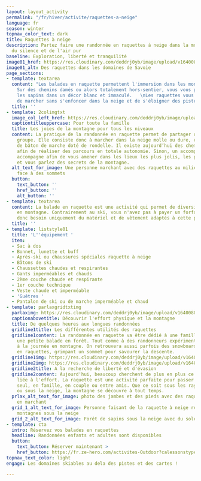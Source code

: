 ```yaml
---
layout: layout_activity
permalink: "/fr/hiver/activite/raquettes-a-neige"
language: fr
season: winter
topnav_color_text: dark
title: Raquettes à neige
description: Partez faire une randonnée en raquettes à neige dans la montagne et profitez
  du silence et de l'air pur
baseline: Exploration, liberté et tranquilité
image01_href: https://res.cloudinary.com/deddrj0yb/image/upload/v1640080084/website/winter/jacques-dillies-eL6lwLpGgnA-unsplash_qx3ylg.jpg
image01_alt: Des raquettes dans les domaines de Savoie
page_sections:
- template: textarea
  content: "Les balades en raquette permettent l'immersion dans les montagnes enneigées.
    Sur des chemins damés ou alors totalement hors-sentier, vous vous plongez entre
    les sapins dans un décor blanc et immaculé.   \nLes raquettes vous permettent
    de marcher sans s'enfoncer dans la neige et de s'éloigner des pistes de ski. "
  title: ''
- template: 2colimgtxt
  image_col_left_href: https://res.cloudinary.com/deddrj0yb/image/upload/v1640080084/website/winter/pablo-guerrero-xglh7hBu9QU-unsplash_nvbvyf.jpg
  captiontitleuppercase: Pour toute la famille
  title: Les joies de la montagne pour tous les niveaux
  content: La pratique de la randonnée en raquette permet de partager un moment en
    groupe. Elle consiste donc à marcher dans la neige molle ou dure, en s’aidant
    de bâton de marche doté de rondelle. Il existe aujourd’hui des chemins balisés
    afin de réaliser des parcours en totale autonomie. Sinon, un accompagnateur vous
    accompagne afin de vous amener dans les lieux les plus jolis, les plus préservés
    et vous parlez des secrets de la montagne.
  alt_text_for_image: Une personne marchant avec des raquettes au milieu de la montagne
    face à des sommets
  button:
    text_button: ''
    href_button: ''
    alt_button: ''
- template: textarea
  content: La balade en raquette est une activité qui permet de diversifier son séjour
    en montagne. Contrairement au ski, vous n'avez pas à payer un forfait. Vous avez
    donc besoin uniquement du matériel et de vêtement adaptés à cette pratique.
  title: ''
- template: liststyle01
  title: 'L''équipement '
  item:
  - Sac à dos
  - Bonnet, lunette et buff
  - Après-ski ou chaussures spéciales raquette à neige
  - Bâtons de ski
  - Chaussettes chaudes et respirantes
  - Gants imperméables et chauds
  - 2ème couche chaude et respirante
  - 1er couche technique
  - Veste chaude et imperméable
  - 'Guêtres '
  - Pantalon de ski ou de marche imperméable et chaud
- template: parlaxgridtxtimg
  parlaximg: https://res.cloudinary.com/deddrj0yb/image/upload/v1640080312/website/winter/jaime-dantas-_0ELWIxVbgk-unsplash_u8vhfk.jpg
  captionabovetitle: Découvrir l'effort physique et la montagne
  title: De quelques heures aux longues randonnées
  gridline1title: Les différentes utilités des raquettes
  gridline1content: La randonnée en raquette va être dédié à une famille voulant faire
    une petite balade en forêt. Tout comme à des randonneurs expérimentés, s'aventurant
    à la journée en montagne. On retrouvera aussi parfois des snowboardeurs, évoluant
    en raquettes, grimpant un sommet pour savourer la descente.
  gridline1img: https://res.cloudinary.com/deddrj0yb/image/upload/v1640080312/website/winter/mael-balland-MXJ3QUxhNrY-unsplash_popvon.jpg
  gridline2img: https://res.cloudinary.com/deddrj0yb/image/upload/v1640080311/website/winter/else-marie-de-leeuw-Y9PrWAYlwVo-unsplash_yeipbi.jpg
  gridline2title: A la recherche de liberté et d'évasion
  gridline2content: Aujourd'hui, beaucoup cherchent de plus en plus ce moment d'évasion
    liée à l'effort. La raquette est une activité parfaite pour passer un moment agréable
    seul, en famille, en couple ou entre amis. Que ce soit sous les rayons du soleil
    ou sous la neige, la montagne se découvre à tout temps.
  prlax_alt_text_for_image: photo des jambes et des pieds avec des raquettes à neige
    en marchant
  grid_1_alt_text_for_image: Personne faisant de la raquette à neige regardant les
    montagnes sous la neige
  grid_2_alt_text_for_image: Forêt de sapins sous la neige avec du soleil
- template: cta
  intro: Réservez vos balades en raquettes
  headline: Randonnées enfants et adultes sont disponibles
  button:
    text_button: Réserver maintenant >
    href_button: https://fr.ze-hero.com/activites-Outdoor?calessonstype=all&catypegenderlistsummer=all&calessonsactivitytype=Activit%C3%A9+non+ski&start-date=
topnav_text_color: light
engage: Les domaines skiables au dela des pistes et des cartes !

---
```

